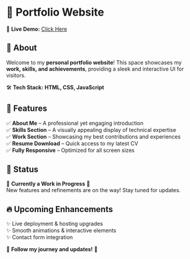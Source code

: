 # 📑 Portfolio Website  

🚀 **Live Demo:** [Click Here]()

## 📌 About  
Welcome to my **personal portfolio website**! This space showcases my **work, skills, and achievements**, providing a sleek and interactive UI for visitors.  

🛠 **Tech Stack:** **HTML, CSS, JavaScript**  

## 🌟 Features  
✅ **About Me** – A professional yet engaging introduction  
✅ **Skills Section** – A visually appealing display of technical expertise  
✅ **Work Section** – Showcasing my best contributions and experiences  
✅ **Resume Download** – Quick access to my latest CV  
✅ **Fully Responsive** – Optimized for all screen sizes  

## 🔧 Status  
🚧 **Currently a Work in Progress** 🚧  
New features and refinements are on the way! Stay tuned for updates.  

## 🔥 Upcoming Enhancements  
✨ Live deployment & hosting upgrades  
✨ Smooth animations & interactive elements  
✨ Contact form integration  

🔗 **Follow my journey and updates!** 🚀  


